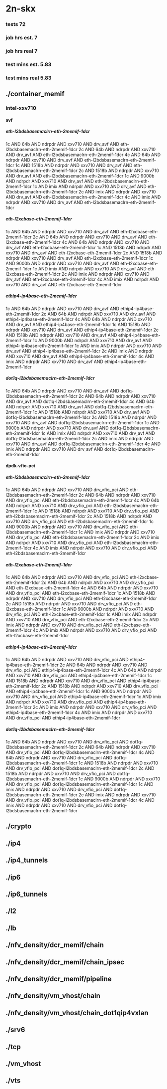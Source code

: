# 2n-skx
### tests 72
### job hrs est. 7
### job hrs real 7
### test mins est. 5.83
### test mins real 5.83
## ./container_memif
### intel-xxv710
#### avf
##### eth-l2bdsbasemaclrn-eth-2memif-1dcr
1c AND 64b AND ndrpdr AND xxv710 AND drv_avf AND eth-l2bdsbasemaclrn-eth-2memif-1dcr
2c AND 64b AND ndrpdr AND xxv710 AND drv_avf AND eth-l2bdsbasemaclrn-eth-2memif-1dcr
4c AND 64b AND ndrpdr AND xxv710 AND drv_avf AND eth-l2bdsbasemaclrn-eth-2memif-1dcr
1c AND 1518b AND ndrpdr AND xxv710 AND drv_avf AND eth-l2bdsbasemaclrn-eth-2memif-1dcr
2c AND 1518b AND ndrpdr AND xxv710 AND drv_avf AND eth-l2bdsbasemaclrn-eth-2memif-1dcr
1c AND 9000b AND ndrpdr AND xxv710 AND drv_avf AND eth-l2bdsbasemaclrn-eth-2memif-1dcr
1c AND imix AND ndrpdr AND xxv710 AND drv_avf AND eth-l2bdsbasemaclrn-eth-2memif-1dcr
2c AND imix AND ndrpdr AND xxv710 AND drv_avf AND eth-l2bdsbasemaclrn-eth-2memif-1dcr
4c AND imix AND ndrpdr AND xxv710 AND drv_avf AND eth-l2bdsbasemaclrn-eth-2memif-1dcr
##### eth-l2xcbase-eth-2memif-1dcr
1c AND 64b AND ndrpdr AND xxv710 AND drv_avf AND eth-l2xcbase-eth-2memif-1dcr
2c AND 64b AND ndrpdr AND xxv710 AND drv_avf AND eth-l2xcbase-eth-2memif-1dcr
4c AND 64b AND ndrpdr AND xxv710 AND drv_avf AND eth-l2xcbase-eth-2memif-1dcr
1c AND 1518b AND ndrpdr AND xxv710 AND drv_avf AND eth-l2xcbase-eth-2memif-1dcr
2c AND 1518b AND ndrpdr AND xxv710 AND drv_avf AND eth-l2xcbase-eth-2memif-1dcr
1c AND 9000b AND ndrpdr AND xxv710 AND drv_avf AND eth-l2xcbase-eth-2memif-1dcr
1c AND imix AND ndrpdr AND xxv710 AND drv_avf AND eth-l2xcbase-eth-2memif-1dcr
2c AND imix AND ndrpdr AND xxv710 AND drv_avf AND eth-l2xcbase-eth-2memif-1dcr
4c AND imix AND ndrpdr AND xxv710 AND drv_avf AND eth-l2xcbase-eth-2memif-1dcr
##### ethip4-ip4base-eth-2memif-1dcr
1c AND 64b AND ndrpdr AND xxv710 AND drv_avf AND ethip4-ip4base-eth-2memif-1dcr
2c AND 64b AND ndrpdr AND xxv710 AND drv_avf AND ethip4-ip4base-eth-2memif-1dcr
4c AND 64b AND ndrpdr AND xxv710 AND drv_avf AND ethip4-ip4base-eth-2memif-1dcr
1c AND 1518b AND ndrpdr AND xxv710 AND drv_avf AND ethip4-ip4base-eth-2memif-1dcr
2c AND 1518b AND ndrpdr AND xxv710 AND drv_avf AND ethip4-ip4base-eth-2memif-1dcr
1c AND 9000b AND ndrpdr AND xxv710 AND drv_avf AND ethip4-ip4base-eth-2memif-1dcr
1c AND imix AND ndrpdr AND xxv710 AND drv_avf AND ethip4-ip4base-eth-2memif-1dcr
2c AND imix AND ndrpdr AND xxv710 AND drv_avf AND ethip4-ip4base-eth-2memif-1dcr
4c AND imix AND ndrpdr AND xxv710 AND drv_avf AND ethip4-ip4base-eth-2memif-1dcr
##### dot1q-l2bdsbasemaclrn-eth-2memif-1dcr
1c AND 64b AND ndrpdr AND xxv710 AND drv_avf AND dot1q-l2bdsbasemaclrn-eth-2memif-1dcr
2c AND 64b AND ndrpdr AND xxv710 AND drv_avf AND dot1q-l2bdsbasemaclrn-eth-2memif-1dcr
4c AND 64b AND ndrpdr AND xxv710 AND drv_avf AND dot1q-l2bdsbasemaclrn-eth-2memif-1dcr
1c AND 1518b AND ndrpdr AND xxv710 AND drv_avf AND dot1q-l2bdsbasemaclrn-eth-2memif-1dcr
2c AND 1518b AND ndrpdr AND xxv710 AND drv_avf AND dot1q-l2bdsbasemaclrn-eth-2memif-1dcr
1c AND 9000b AND ndrpdr AND xxv710 AND drv_avf AND dot1q-l2bdsbasemaclrn-eth-2memif-1dcr
1c AND imix AND ndrpdr AND xxv710 AND drv_avf AND dot1q-l2bdsbasemaclrn-eth-2memif-1dcr
2c AND imix AND ndrpdr AND xxv710 AND drv_avf AND dot1q-l2bdsbasemaclrn-eth-2memif-1dcr
4c AND imix AND ndrpdr AND xxv710 AND drv_avf AND dot1q-l2bdsbasemaclrn-eth-2memif-1dcr
#### dpdk-vfio-pci
##### eth-l2bdsbasemaclrn-eth-2memif-1dcr
1c AND 64b AND ndrpdr AND xxv710 AND drv_vfio_pci AND eth-l2bdsbasemaclrn-eth-2memif-1dcr
2c AND 64b AND ndrpdr AND xxv710 AND drv_vfio_pci AND eth-l2bdsbasemaclrn-eth-2memif-1dcr
4c AND 64b AND ndrpdr AND xxv710 AND drv_vfio_pci AND eth-l2bdsbasemaclrn-eth-2memif-1dcr
1c AND 1518b AND ndrpdr AND xxv710 AND drv_vfio_pci AND eth-l2bdsbasemaclrn-eth-2memif-1dcr
2c AND 1518b AND ndrpdr AND xxv710 AND drv_vfio_pci AND eth-l2bdsbasemaclrn-eth-2memif-1dcr
1c AND 9000b AND ndrpdr AND xxv710 AND drv_vfio_pci AND eth-l2bdsbasemaclrn-eth-2memif-1dcr
1c AND imix AND ndrpdr AND xxv710 AND drv_vfio_pci AND eth-l2bdsbasemaclrn-eth-2memif-1dcr
2c AND imix AND ndrpdr AND xxv710 AND drv_vfio_pci AND eth-l2bdsbasemaclrn-eth-2memif-1dcr
4c AND imix AND ndrpdr AND xxv710 AND drv_vfio_pci AND eth-l2bdsbasemaclrn-eth-2memif-1dcr
##### eth-l2xcbase-eth-2memif-1dcr
1c AND 64b AND ndrpdr AND xxv710 AND drv_vfio_pci AND eth-l2xcbase-eth-2memif-1dcr
2c AND 64b AND ndrpdr AND xxv710 AND drv_vfio_pci AND eth-l2xcbase-eth-2memif-1dcr
4c AND 64b AND ndrpdr AND xxv710 AND drv_vfio_pci AND eth-l2xcbase-eth-2memif-1dcr
1c AND 1518b AND ndrpdr AND xxv710 AND drv_vfio_pci AND eth-l2xcbase-eth-2memif-1dcr
2c AND 1518b AND ndrpdr AND xxv710 AND drv_vfio_pci AND eth-l2xcbase-eth-2memif-1dcr
1c AND 9000b AND ndrpdr AND xxv710 AND drv_vfio_pci AND eth-l2xcbase-eth-2memif-1dcr
1c AND imix AND ndrpdr AND xxv710 AND drv_vfio_pci AND eth-l2xcbase-eth-2memif-1dcr
2c AND imix AND ndrpdr AND xxv710 AND drv_vfio_pci AND eth-l2xcbase-eth-2memif-1dcr
4c AND imix AND ndrpdr AND xxv710 AND drv_vfio_pci AND eth-l2xcbase-eth-2memif-1dcr
##### ethip4-ip4base-eth-2memif-1dcr
1c AND 64b AND ndrpdr AND xxv710 AND drv_vfio_pci AND ethip4-ip4base-eth-2memif-1dcr
2c AND 64b AND ndrpdr AND xxv710 AND drv_vfio_pci AND ethip4-ip4base-eth-2memif-1dcr
4c AND 64b AND ndrpdr AND xxv710 AND drv_vfio_pci AND ethip4-ip4base-eth-2memif-1dcr
1c AND 1518b AND ndrpdr AND xxv710 AND drv_vfio_pci AND ethip4-ip4base-eth-2memif-1dcr
2c AND 1518b AND ndrpdr AND xxv710 AND drv_vfio_pci AND ethip4-ip4base-eth-2memif-1dcr
1c AND 9000b AND ndrpdr AND xxv710 AND drv_vfio_pci AND ethip4-ip4base-eth-2memif-1dcr
1c AND imix AND ndrpdr AND xxv710 AND drv_vfio_pci AND ethip4-ip4base-eth-2memif-1dcr
2c AND imix AND ndrpdr AND xxv710 AND drv_vfio_pci AND ethip4-ip4base-eth-2memif-1dcr
4c AND imix AND ndrpdr AND xxv710 AND drv_vfio_pci AND ethip4-ip4base-eth-2memif-1dcr
##### dot1q-l2bdsbasemaclrn-eth-2memif-1dcr
1c AND 64b AND ndrpdr AND xxv710 AND drv_vfio_pci AND dot1q-l2bdsbasemaclrn-eth-2memif-1dcr
2c AND 64b AND ndrpdr AND xxv710 AND drv_vfio_pci AND dot1q-l2bdsbasemaclrn-eth-2memif-1dcr
4c AND 64b AND ndrpdr AND xxv710 AND drv_vfio_pci AND dot1q-l2bdsbasemaclrn-eth-2memif-1dcr
1c AND 1518b AND ndrpdr AND xxv710 AND drv_vfio_pci AND dot1q-l2bdsbasemaclrn-eth-2memif-1dcr
2c AND 1518b AND ndrpdr AND xxv710 AND drv_vfio_pci AND dot1q-l2bdsbasemaclrn-eth-2memif-1dcr
1c AND 9000b AND ndrpdr AND xxv710 AND drv_vfio_pci AND dot1q-l2bdsbasemaclrn-eth-2memif-1dcr
1c AND imix AND ndrpdr AND xxv710 AND drv_vfio_pci AND dot1q-l2bdsbasemaclrn-eth-2memif-1dcr
2c AND imix AND ndrpdr AND xxv710 AND drv_vfio_pci AND dot1q-l2bdsbasemaclrn-eth-2memif-1dcr
4c AND imix AND ndrpdr AND xxv710 AND drv_vfio_pci AND dot1q-l2bdsbasemaclrn-eth-2memif-1dcr
## ./crypto
## ./ip4
## ./ip4_tunnels
## ./ip6
## ./ip6_tunnels
## ./l2
## ./lb
## ./nfv_density/dcr_memif/chain
## ./nfv_density/dcr_memif/chain_ipsec
## ./nfv_density/dcr_memif/pipeline
## ./nfv_density/vm_vhost/chain
## ./nfv_density/vm_vhost/chain_dot1qip4vxlan
## ./srv6
## ./tcp
## ./vm_vhost
## ./vts
